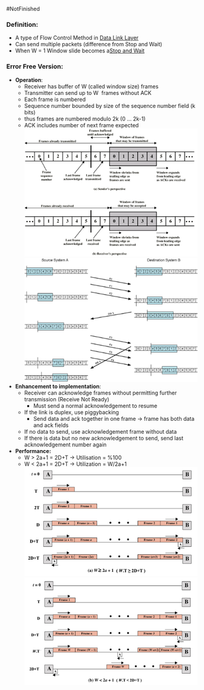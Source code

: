 #NotFinished  
### Definition:
- A type of Flow Control Method in [Data Link Layer](Data%20Link%20Layer.md)
- Can send multiple packets (difference from Stop and Wait)
- When W = 1 Window slide becomes a[Stop and Wait](Stop%20and%20Wait.md) 
### Error Free Version:
- **Operation**:
	- Receiver has buffer of W (called window size) frames
	- Transmitter can send up to W  frames without ACK
	- Each frame is numbered
	- Sequence number bounded by size of the sequence number field (k bits)
	- thus frames are numbered modulo 2k (0 … 2k-1)
	- ACK includes number of next frame expected
	![](../../Attachments/SlidingWindow1.png)
	![](../../Attachments/slidingWindow2.png)
- **Enhancement to implementation**:
	- Receiver can acknowledge frames without permitting further transmission (Receive Not Ready)
		- Must send a normal acknowledgement to resume
	- If the link is duplex, use piggybacking
		- Send data and ack together in one frame -> frame has both data and ack fields
	- If no data to send, use acknowledgement frame without data
	- If there is data but no new acknowledgement to send, send last acknowledgement number again
- **Performance:**
	- W > 2a+1 = 2D+T -> Utilisation = %100
	- W < 2a+1 = 2D+T -> Utilization = W/2a+1
![](../../Attachments/slidingwindowPerformance.png)
![](../../Attachments/slidingWindowPerfromance2.png)
